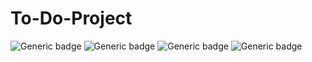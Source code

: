 # To-Do-Project
![Generic badge](https://img.shields.io/badge/HTML-blue.svg)
![Generic badge](https://img.shields.io/badge/CSS-brightgreen.svg) 
![Generic badge](https://img.shields.io/badge/Bootstrap-blueviolet.svg)
![Generic badge](https://img.shields.io/badge/JavaScript-yellow.svg)
